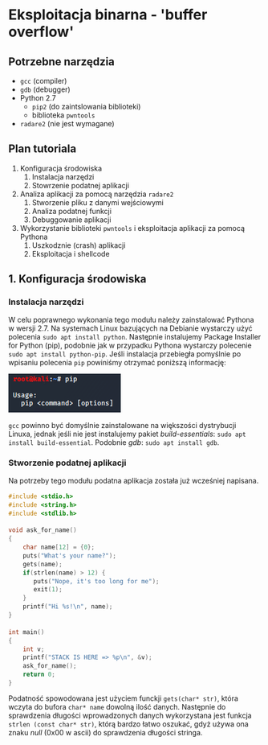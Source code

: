 # Eksploitacja binarna - 'buffer overflow'

## Potrzebne narzędzia
 - `gcc` (compiler)
 - `gdb` (debugger)
 - Python 2.7
   - `pip2` (do zaintslowania biblioteki)
   - biblioteka `pwntools`
 - `radare2` (nie jest wymagane)


## Plan tutoriala

1. Konfiguracja środowiska 
    1. Instalacja narzędzi
    2. Stowrzenie podatnej aplikacji
2. Analiza aplikacji za pomocą narzędzia `radare2`
    1. Stworzenie pliku z danymi wejściowymi
    2. Analiza podatnej funkcji
    3. Debuggowanie aplikacji
3. Wykorzystanie biblioteki `pwntools` i eksploitacja aplikacji za pomocą Pythona
    1. Uszkodznie (crash) aplikacji
    2. Eksploitacja i shellcode
    
## 1. Konfiguracja środowiska

### Instalacja narzędzi

W celu poprawnego wykonania tego modułu należy zainstalować Pythona w wersji 2.7.
Na systemach Linux bazujących na Debianie wystarczy użyć polecenia `sudo apt install python`.
Następnie instalujemy Package Installer for Python (pip), 
podobnie jak w przypadku Pythona wystarczy polecenie `sudo apt install python-pip`.
Jeśli instalacja przebiegła pomyślnie po wpisaniu polecenia `pip` powiniśmy otrzymać poniższą informację:

![pip usage](images/pip_usage.png)

`gcc` powinno być domyślnie zainstalowane na większości dystrybucji Linuxa, 
jednak jeśli nie jest instalujemy pakiet _build-essentials_: `sudo apt install build-essential`.
Podobnie _gdb_: `sudo apt install gdb`.

### Stworzenie podatnej aplikacji

Na potrzeby tego modułu podatna aplikacja została już wcześniej napisana.
```c
#include <stdio.h>
#include <string.h>
#include <stdlib.h>

void ask_for_name()
{
    char name[12] = {0};
    puts("What's your name?");
    gets(name);
    if(strlen(name) > 12) {
       puts("Nope, it's too long for me");
       exit(1);
    }
    printf("Hi %s!\n", name);
}

int main()
{
    int v;
    printf("STACK IS HERE => %p\n", &v);
    ask_for_name();
    return 0;
}
```
Podatność spowodowana jest użyciem funckji `gets(char* str)`, która wczyta do bufora `char* name` dowolną ilość danych.
Następnie do sprawdzenia długości wprowadzonych danych wykorzystana jest funkcja `strlen (const char* str)`, 
którą bardzo łatwo oszukać, gdyż używa ona znaku _null_ (0x00 w ascii) do sprawdzenia długości stringa.
